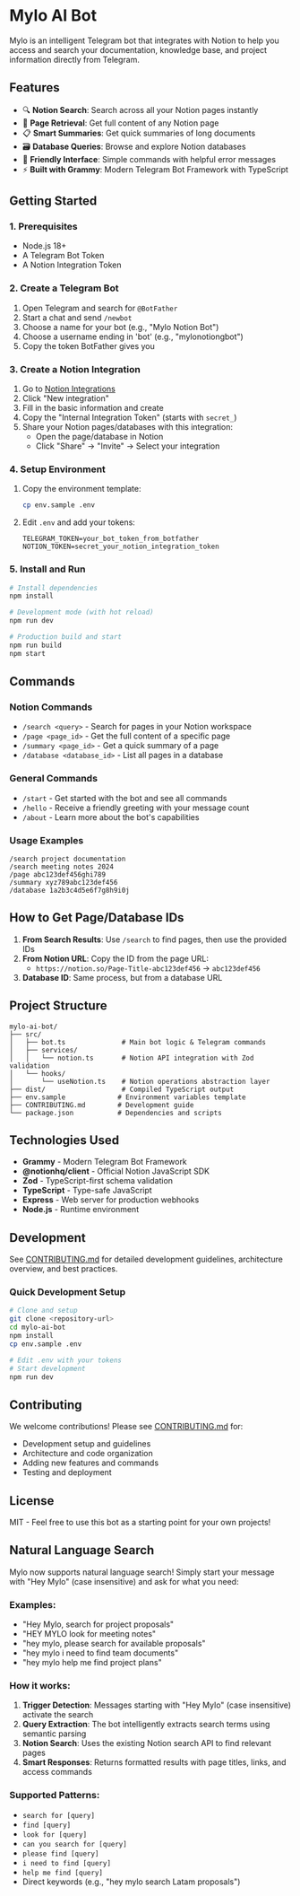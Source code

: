 # Mylo AI Bot

Mylo is an intelligent Telegram bot that integrates with Notion to help you access and search your documentation, knowledge base, and project information directly from Telegram.

## Features

- 🔍 **Notion Search**: Search across all your Notion pages instantly
- 📄 **Page Retrieval**: Get full content of any Notion page
- 📋 **Smart Summaries**: Get quick summaries of long documents
- 🗃️ **Database Queries**: Browse and explore Notion databases
- 👋 **Friendly Interface**: Simple commands with helpful error messages
- ⚡ **Built with Grammy**: Modern Telegram Bot Framework with TypeScript

## Getting Started

### 1. Prerequisites

- Node.js 18+
- A Telegram Bot Token
- A Notion Integration Token

### 2. Create a Telegram Bot

1. Open Telegram and search for `@BotFather`
2. Start a chat and send `/newbot`
3. Choose a name for your bot (e.g., "Mylo Notion Bot")
4. Choose a username ending in 'bot' (e.g., "mylonotiongbot")
5. Copy the token BotFather gives you

### 3. Create a Notion Integration

1. Go to [Notion Integrations](https://www.notion.so/my-integrations)
2. Click "New integration"
3. Fill in the basic information and create
4. Copy the "Internal Integration Token" (starts with `secret_`)
5. Share your Notion pages/databases with this integration:
   - Open the page/database in Notion
   - Click "Share" → "Invite" → Select your integration

### 4. Setup Environment

1. Copy the environment template:

   ```bash
   cp env.sample .env
   ```

2. Edit `.env` and add your tokens:
   ```env
   TELEGRAM_TOKEN=your_bot_token_from_botfather
   NOTION_TOKEN=secret_your_notion_integration_token
   ```

### 5. Install and Run

```bash
# Install dependencies
npm install

# Development mode (with hot reload)
npm run dev

# Production build and start
npm run build
npm start
```

## Commands

### Notion Commands

- `/search <query>` - Search for pages in your Notion workspace
- `/page <page_id>` - Get the full content of a specific page
- `/summary <page_id>` - Get a quick summary of a page
- `/database <database_id>` - List all pages in a database

### General Commands

- `/start` - Get started with the bot and see all commands
- `/hello` - Receive a friendly greeting with your message count
- `/about` - Learn more about the bot's capabilities

### Usage Examples

```
/search project documentation
/search meeting notes 2024
/page abc123def456ghi789
/summary xyz789abc123def456
/database 1a2b3c4d5e6f7g8h9i0j
```

## How to Get Page/Database IDs

1. **From Search Results**: Use `/search` to find pages, then use the provided IDs
2. **From Notion URL**: Copy the ID from the page URL:
   - `https://notion.so/Page-Title-abc123def456` → `abc123def456`
3. **Database ID**: Same process, but from a database URL

## Project Structure

```
mylo-ai-bot/
├── src/
│   ├── bot.ts              # Main bot logic & Telegram commands
│   ├── services/
│   │   └── notion.ts       # Notion API integration with Zod validation
│   └── hooks/
│       └── useNotion.ts    # Notion operations abstraction layer
├── dist/                   # Compiled TypeScript output
├── env.sample             # Environment variables template
├── CONTRIBUTING.md        # Development guide
└── package.json           # Dependencies and scripts
```

## Technologies Used

- **Grammy** - Modern Telegram Bot Framework
- **@notionhq/client** - Official Notion JavaScript SDK
- **Zod** - TypeScript-first schema validation
- **TypeScript** - Type-safe JavaScript
- **Express** - Web server for production webhooks
- **Node.js** - Runtime environment

## Development

See [CONTRIBUTING.md](./CONTRIBUTING.md) for detailed development guidelines, architecture overview, and best practices.

### Quick Development Setup

```bash
# Clone and setup
git clone <repository-url>
cd mylo-ai-bot
npm install
cp env.sample .env

# Edit .env with your tokens
# Start development
npm run dev
```

## Contributing

We welcome contributions! Please see [CONTRIBUTING.md](./CONTRIBUTING.md) for:

- Development setup and guidelines
- Architecture and code organization
- Adding new features and commands
- Testing and deployment

## License

MIT - Feel free to use this bot as a starting point for your own projects!

## Natural Language Search

Mylo now supports natural language search! Simply start your message with "Hey Mylo" (case insensitive) and ask for what you need:

### Examples:

- "Hey Mylo, search for project proposals"
- "HEY MYLO look for meeting notes"
- "hey mylo, please search for available proposals"
- "hey mylo i need to find team documents"
- "hey mylo help me find project plans"

### How it works:

1. **Trigger Detection**: Messages starting with "Hey Mylo" (case insensitive) activate the search
2. **Query Extraction**: The bot intelligently extracts search terms using semantic parsing
3. **Notion Search**: Uses the existing Notion search API to find relevant pages
4. **Smart Responses**: Returns formatted results with page titles, links, and access commands

### Supported Patterns:

- `search for [query]`
- `find [query]`
- `look for [query]`
- `can you search for [query]`
- `please find [query]`
- `i need to find [query]`
- `help me find [query]`
- Direct keywords (e.g., "hey mylo search Latam proposals")
